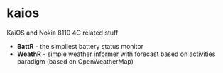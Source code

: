 # kaios

KaiOS and Nokia 8110 4G related stuff

- **BattR** - the simpliest battery status monitor
- **WeathR** - simple weather informer with forecast based on activities paradigm (based on OpenWeatherMap)
